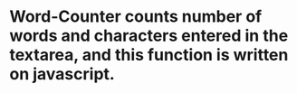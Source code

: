 # Word-Counter counts number of words and characters entered in the textarea, and this function is written on javascript.
